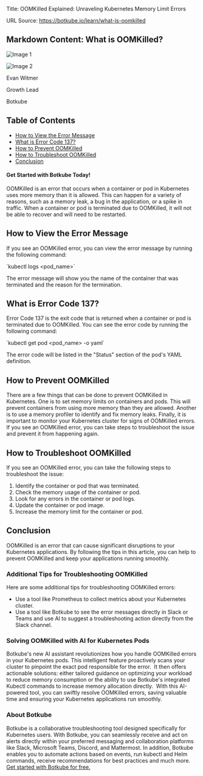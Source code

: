 Title: OOMKilled Explained: Unraveling Kubernetes Memory Limit Errors

URL Source: https://botkube.io/learn/what-is-oomkilled

Markdown Content:
What is OOMKilled?
------------------

![Image 1](https://cdn.prod.website-files.com/634fabb21508d6c9db9bc46f/65fa187ca7f5437925b47992_LEARN_TN_Errors%20(2).png)

![Image 2](https://cdn.prod.website-files.com/634fabb21508d6c9db9bc46f/64a86fdda4d8d06ce598598e_evan%20image.jpg)

Evan Witmer

Growth Lead

Botkube

Table of Contents
-----------------

*   [How to View the Error Message](#how-to-view-the-error-message-2)
*   [What is Error Code 137?](#what-is-error-code-137--2)
*   [How to Prevent OOMKilled](#how-to-prevent-oomkilled-2)
*   [How to Troubleshoot OOMKilled](#how-to-troubleshoot-oomkilled-2)
*   [Conclusion](#conclusion-2)

#### Get Started with Botkube Today!

OOMKilled is an error that occurs when a container or pod in Kubernetes uses more memory than it is allowed. This can happen for a variety of reasons, such as a memory leak, a bug in the application, or a spike in traffic. When a container or pod is terminated due to OOMKilled, it will not be able to recover and will need to be restarted.

**How to View the Error Message**
---------------------------------

If you see an OOMKilled error, you can view the error message by running the following command:

\`kubectl logs <pod\_name>\`

The error message will show you the name of the container that was terminated and the reason for the termination.

**What is Error Code 137?**
---------------------------

Error Code 137 is the exit code that is returned when a container or pod is terminated due to OOMKilled. You can see the error code by running the following command:

\`kubectl get pod <pod\_name> -o yaml\`

The error code will be listed in the "Status" section of the pod's YAML definition.

**How to Prevent OOMKilled**
----------------------------

There are a few things that can be done to prevent OOMKilled in Kubernetes. One is to set memory limits on containers and pods. This will prevent containers from using more memory than they are allowed. Another is to use a memory profiler to identify and fix memory leaks. Finally, it is important to monitor your Kubernetes cluster for signs of OOMKilled errors. If you see an OOMKilled error, you can take steps to troubleshoot the issue and prevent it from happening again.

**How to Troubleshoot OOMKilled**
---------------------------------

If you see an OOMKilled error, you can take the following steps to troubleshoot the issue:

1.  Identify the container or pod that was terminated.
2.  Check the memory usage of the container or pod.
3.  Look for any errors in the container or pod logs.
4.  Update the container or pod image.
5.  Increase the memory limit for the container or pod.

**Conclusion**
--------------

OOMKilled is an error that can cause significant disruptions to your Kubernetes applications. By following the tips in this article, you can help to prevent OOMKilled and keep your applications running smoothly.

### **Additional Tips for Troubleshooting OOMKilled**

Here are some additional tips for troubleshooting OOMKilled errors:

*   Use a tool like Prometheus to collect metrics about your Kubernetes cluster.
*   Use a tool like Botkube to see the error messages directly in Slack or Teams and use AI to suggest a troubleshooting action directly from the Slack channel.

### Solving OOMKilled with AI for Kubernetes Pods

Botkube's new AI assistant revolutionizes how you handle OOMKilled errors in your Kubernetes pods. This intelligent feature proactively scans your cluster to pinpoint the exact pod responsible for the error.  It then offers actionable solutions: either tailored guidance on optimizing your workload to reduce memory consumption or the ability to use Botkube's integrated Kubectl commands to increase memory allocation directly.  With this AI-powered tool, you can swiftly resolve OOMKilled errors, saving valuable time and ensuring your Kubernetes applications run smoothly.

### About Botkube

Botkube is a collaborative troubleshooting tool designed specifically for Kubernetes users. With Botkube, you can seamlessly receive and act on alerts directly within your preferred messaging and collaboration platforms like Slack, Microsoft Teams, Discord, and Mattermost. In addition, Botkube enables you to automate actions based on events, run kubectl and Helm commands, receive recommendations for best practices and much more. [Get started with Botkube for free.](https://app.botkube.io/)
